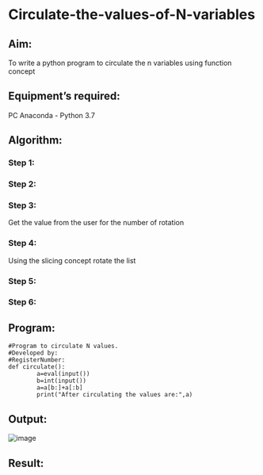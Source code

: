 # Circulate-the-values-of-N-variables
## Aim:
To write a python program to circulate the n variables using function concept
## Equipment’s required:
PC
Anaconda - Python 3.7
## Algorithm: 
### Step 1: 
### Step 2: 
### Step 3: 
Get the value from the user for the number of rotation
### Step 4: 
Using the slicing concept rotate the list

### Step 5: 
### Step 6: 
## Program:
```
#Program to circulate N values.
#Developed by: 
#RegisterNumber:
def circulate():
        a=eval(input())
        b=int(input())
        a=a[b:]+a[:b]
        print("After circulating the values are:",a)
```
## Output:
![image](https://github.com/Naveen1825/Circulate-the-values-of-N-variables/assets/138969868/8c44a5a9-6988-4b1b-ae4b-69a2cfeceec9)

## Result:
